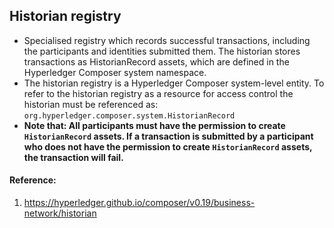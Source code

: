 ## Historian registry
 - Specialised registry which records successful transactions, including the participants and identities submitted them. The historian stores transactions as HistorianRecord assets, which are defined in the Hyperledger Composer system namespace. 
 - The historian registry is a Hyperledger Composer system-level entity. To refer to the historian registry as a resource for access control the historian must be referenced as: ```org.hyperledger.composer.system.HistorianRecord```
 - __Note that: All participants must have the permission to create ```HistorianRecord``` assets. If a transaction is submitted by a participant who does not have the permission to create ```HistorianRecord``` assets, the transaction will fail.__
 
#### Reference: 

1. https://hyperledger.github.io/composer/v0.19/business-network/historian